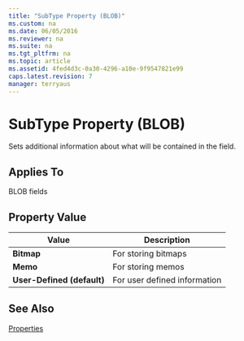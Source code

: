 ```yaml
---
title: "SubType Property (BLOB)"
ms.custom: na
ms.date: 06/05/2016
ms.reviewer: na
ms.suite: na
ms.tgt_pltfrm: na
ms.topic: article
ms.assetid: 4fed4d3c-0a30-4296-a10e-9f9547821e99
caps.latest.revision: 7
manager: terryaus
---
```

# SubType Property (BLOB)
Sets additional information about what will be contained in the field.  
  
## Applies To  
 BLOB fields  
  
## Property Value  
  
|**Value**|**Description**|  
|---------------|---------------------|  
|**Bitmap**|For storing bitmaps|  
|**Memo**|For storing memos|  
|**User\-Defined \(default\)**|For user defined information|  
  
## See Also  
 [Properties](Properties.md)